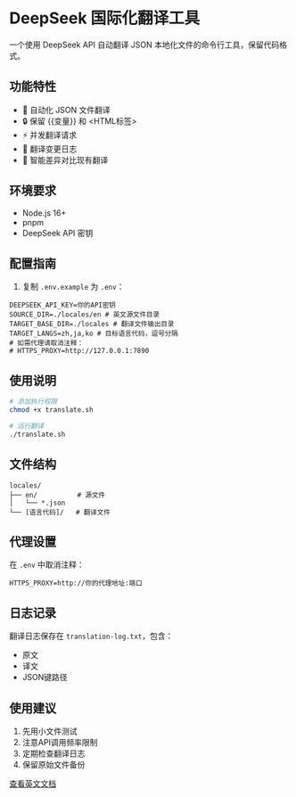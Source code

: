 # DeepSeek 国际化翻译工具

一个使用 DeepSeek API 自动翻译 JSON 本地化文件的命令行工具，保留代码格式。

## 功能特性
- 🚀 自动化 JSON 文件翻译
- 🔒 保留 {{变量}} 和 <HTML标签>
- ⚡ 并发翻译请求
- 📝 翻译变更日志
- 🔄 智能差异对比现有翻译

## 环境要求
- Node.js 16+
- pnpm
- DeepSeek API 密钥

## 配置指南
1. 复制 `.env.example` 为 `.env`：
```env
DEEPSEEK_API_KEY=你的API密钥
SOURCE_DIR=./locales/en # 英文源文件目录
TARGET_BASE_DIR=./locales # 翻译文件输出目录
TARGET_LANGS=zh,ja,ko # 目标语言代码，逗号分隔
# 如需代理请取消注释：
# HTTPS_PROXY=http://127.0.0.1:7890
```

## 使用说明
```bash
# 添加执行权限
chmod +x translate.sh

# 运行翻译
./translate.sh
```

## 文件结构
```
locales/
├── en/          # 源文件
│   └── *.json
└── [语言代码]/   # 翻译文件
```

## 代理设置
在 `.env` 中取消注释：
```env
HTTPS_PROXY=http://你的代理地址:端口
```

## 日志记录
翻译日志保存在 `translation-log.txt`，包含：
- 原文
- 译文
- JSON键路径

## 使用建议
1. 先用小文件测试
2. 注意API调用频率限制
3. 定期检查翻译日志
4. 保留原始文件备份

[查看英文文档](README.md) 
